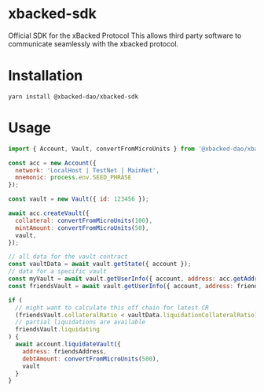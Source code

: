 # xbacked-sdk
Official SDK for the xBacked Protocol
This allows third party software to communicate seamlessly with the xbacked protocol.

# Installation
```
yarn install @xbacked-dao/xbacked-sdk
```
# Usage
```js
import { Account, Vault, convertFromMicroUnits } from '@xbacked-dao/xbacked-sdk';

const acc = new Account({
  network: 'LocalHost | TestNet | MainNet',
  mnemonic: process.env.SEED_PHRASE
});

const vault = new Vault({ id: 123456 });

await acc.createVault({
  collateral: convertFromMicroUnits(100),
  mintAmount: convertFromMicroUnits(50),
  vault,
});

// all data for the vault contract
const vaultData = await vault.getState({ account });
// data for a specific vault
const myVault = await vault.getUserInfo({ account, address: acc.getAddress() });
const friendsVault = await vault.getUserInfo({ account, address: friendsAddress });

if (
  // might want to calculate this off chain for latest CR
  (friendsVault.collateralRatio < vaultData.liquidationCollateralRatio) ||
  // partial liquidations are available
  friendsVault.liquidating
) {
  await account.liquidateVault({
    address: friendsAddress,
    debtAmount: convertFromMicroUnits(500),
    vault
  }
}

```
